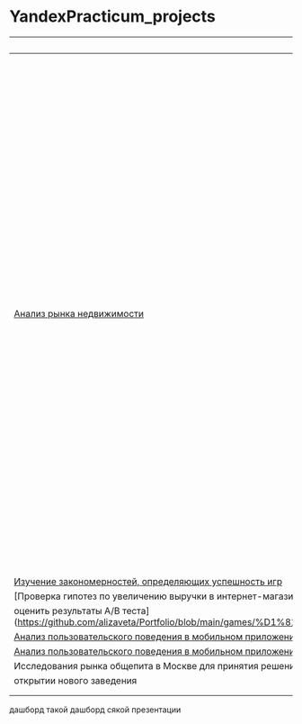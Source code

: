 # YandexPracticum_projects
|  Название проекта | Описание  |  Стек |
| ------------ | ------------ | ------------ |
| [Анализ рынка недвижимости](https://github.com/alizaveta/Portfolio/blob/main/games/%D1%81%D0%B1%D0%BE%D1%80%D0%BD%D1%8B%D0%B8%CC%86%20%D0%BF%D1%80%D0%BE%D0%B5%D0%BA%D1%82_%D0%98%D0%B3%D1%80%D1%8B.ipynb)|  Выявлены параметры, определяющие успешность игры в разных регионах мира. На основании этого подготовлен отчет для магазина компьютерных игр для планирования рекламных кампаний. Проведена предобработка данных, анализ. Выбран актуальный период для анализа. Составлены портреты пользователей каждого региона. Проверены гипотезы: средние пользовательские рейтинги платформ Xbox One и PC одинаковые; средние пользовательские рейтинги жанров Action и Sports разные. При анализе использовал критерий Стьюдента для независимых выборок. |  Python Pandas NumPy Matplotlib предобработка данных исследовательский анализ данных описательная статистика проверка статистических гипотез |
| [Изучение закономерностей, определяющих успешность игр](https://github.com/alizaveta/Portfolio/blob/main/games/%D1%81%D0%B1%D0%BE%D1%80%D0%BD%D1%8B%D0%B8%CC%86%20%D0%BF%D1%80%D0%BE%D0%B5%D0%BA%D1%82_%D0%98%D0%B3%D1%80%D1%8B.ipynb)  |   |   |
| [Проверка гипотез по увеличению выручки в интернет-магазине —
оценить результаты A/B теста](https://github.com/alizaveta/Portfolio/blob/main/games/%D1%81%D0%B1%D0%BE%D1%80%D0%BD%D1%8B%D0%B8%CC%86%20%D0%BF%D1%80%D0%BE%D0%B5%D0%BA%D1%82_%D0%98%D0%B3%D1%80%D1%8B.ipynb)   |   |   |
| [Анализ пользовательского поведения в мобильном приложении](https://github.com/alizaveta/Portfolio/blob/main/games/%D1%81%D0%B1%D0%BE%D1%80%D0%BD%D1%8B%D0%B8%CC%86%20%D0%BF%D1%80%D0%BE%D0%B5%D0%BA%D1%82_%D0%98%D0%B3%D1%80%D1%8B.ipynb)   |   |   |
|  [Анализ пользовательского поведения в мобильном приложении](https://github.com/alizaveta/Portfolio/blob/main/games/%D1%81%D0%B1%D0%BE%D1%80%D0%BD%D1%8B%D0%B8%CC%86%20%D0%BF%D1%80%D0%BE%D0%B5%D0%BA%D1%82_%D0%98%D0%B3%D1%80%D1%8B.ipynb)  |   |   |
|   Исследования рынка общепита в Москве для принятия решения об
открытии нового заведения|   |   |
|   |   |   |
|   |   |   |
дашборд такой
дашборд сякой
презентации
